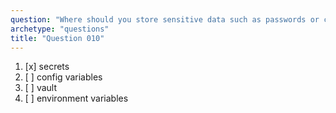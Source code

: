 ```yaml
---
question: "Where should you store sensitive data such as passwords or certificates that will be used in workflows"
archetype: "questions"
title: "Question 010"
---
```


1. [x] secrets
1. [ ] config variables
1. [ ] vault
1. [ ] environment variables
